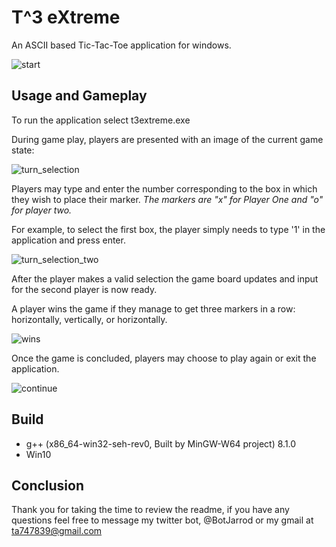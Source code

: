 # T^3 eXtreme
An ASCII based Tic-Tac-Toe application for windows.

![start](https://user-images.githubusercontent.com/87616660/162608927-364af8e5-4659-4638-8f9d-123d17446ff7.jpg)

## Usage and Gameplay
To run the application select t3extreme.exe

During game play, players are presented with an image of the current game state:

![turn_selection](https://user-images.githubusercontent.com/87616660/162608945-45f105ae-4d27-4c2d-9bd8-6b1fe79af934.jpg)

Players may type and enter the number corresponding to the box in which they wish to place their marker. *The markers are "x" for Player One and "o" for player two.*

For example, to select the first box, the player simply needs to type '1' in the application and press enter.

![turn_selection_two](https://user-images.githubusercontent.com/87616660/162608953-a460c8e4-2833-486c-bbcc-82402ea497e2.jpg)

After the player makes a valid selection the game board updates and input for the second player is now ready.

A player wins the game if they manage to get three markers in a row: horizontally, vertically, or horizontally.

![wins](https://user-images.githubusercontent.com/87616660/162608963-1869c4a1-824b-4042-b5dd-ce223c59b679.jpg)

Once the game is concluded, players may choose to play again or exit the application.

![continue](https://user-images.githubusercontent.com/87616660/162608968-732cc9b7-43a6-4dc7-be3a-a85fe8b0a933.jpg)

## Build
- g++ (x86_64-win32-seh-rev0, Built by MinGW-W64 project) 8.1.0
- Win10

## Conclusion
Thank you for taking the time to review the readme, if you have any questions feel free to message my twitter bot, @BotJarrod or my gmail at ta747839@gmail.com
